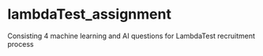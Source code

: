 # lambdaTest_assignment
Consisting  4 machine learning and AI questions for LambdaTest recruitment process
